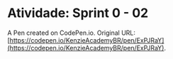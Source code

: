# Atividade: Sprint 0 - 02

A Pen created on CodePen.io. Original URL: [https://codepen.io/KenzieAcademyBR/pen/ExPJRaY](https://codepen.io/KenzieAcademyBR/pen/ExPJRaY).


